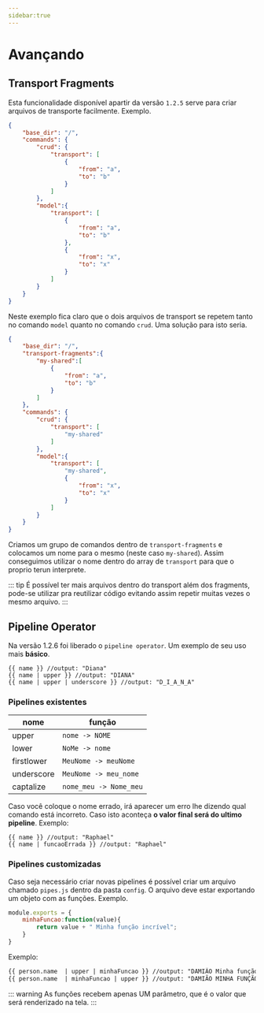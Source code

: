 ```yaml
---
sidebar:true
---
```


# Avançando


## Transport Fragments

Esta funcionalidade disponível apartir da versão `1.2.5` serve para criar arquivos de transporte facilmente. Exemplo.


```json
{
    "base_dir": "/",
    "commands": {
        "crud": {
            "transport": [
                {
                    "from": "a",
                    "to": "b"
                }
            ]
        },
        "model":{
            "transport": [
                {
                    "from": "a",
                    "to": "b"
                },
                {
                    "from": "x",
                    "to": "x"
                }
            ]
        }
    }
}
```

Neste exemplo fica claro que o dois arquivos de transport se repetem tanto no comando `model` quanto no comando `crud`. Uma solução para isto seria.

```json
{
    "base_dir": "/",
    "transport-fragments":{
        "my-shared":[
            {
                "from": "a",
                "to": "b"
            }
        ]
    },
    "commands": {
        "crud": {
            "transport": [
                "my-shared"
            ]
        },
        "model":{
            "transport": [
                "my-shared",
                {
                    "from": "x",
                    "to": "x"
                }
            ]
        }
    }
}
```

Criamos um grupo de comandos dentro de `transport-fragments` e colocamos um nome para o mesmo (neste caso `my-shared`). Assim conseguimos utilizar o nome dentro do array de `transport` para que o proprio terun interprete.

::: tip
É possível ter mais arquivos dentro do transport além dos fragments, pode-se utilizar pra reutilizar código evitando assim repetir muitas vezes o mesmo arquivo.
:::


## Pipeline Operator

Na versão 1.2.6 foi liberado o `pipeline operator`. Um exemplo de seu uso mais **básico**.

```text
{{ name }} //output: "Diana"
{{ name | upper }} //output: "DIANA"
{{ name | upper | underscore }} //output: "D_I_A_N_A"
```

### Pipelines existentes

|nome|função|
|----|------|
|upper|`nome -> NOME`|
|lower | `NoMe -> nome`|
|firstlower | `MeuNome -> meuNome`|
|underscore| `MeuNome -> meu_nome`|
|captalize|`nome_meu -> Nome_meu`|

Caso você coloque o nome errado, irá aparecer um erro lhe dizendo qual comando está incorreto. Caso isto aconteça **o valor final será do ultimo pipeline**. Exemplo:

```text
{{ name }} //output: "Raphael"
{{ name | funcaoErrada }} //output: "Raphael"
```

### Pipelines customizadas

Caso seja necessário criar novas pipelines é possível criar um arquivo chamado `pipes.js` dentro da pasta `config`. O arquivo deve estar exportando um objeto com as funções. Exemplo.

```js
module.exports = {
    minhaFuncao:function(value){
        return value + " Minha função incrível";
    }
}
```

Exemplo:

```txt
{{ person.name  | upper | minhaFuncao }} //output: "DAMIÃO Minha função incrível"
{{ person.name  | minhaFuncao | upper }} //output: "DAMIÃO MINHA FUNÇÃO INCRÍVEL"
```

::: warning
As funções recebem apenas UM parâmetro, que é o valor que será renderizado na tela.
:::